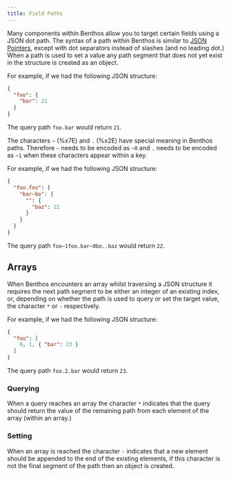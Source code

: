 ```yaml
---
title: Field Paths
---
```


Many components within Benthos allow you to target certain fields using a JSON dot path. The syntax of a path within Benthos is similar to [JSON Pointers][json-pointers], except with dot separators instead of slashes (and no leading dot.) When a path is used to set a value any path segment that does not yet exist in the structure is created as an object.

For example, if we had the following JSON structure:

```json
{
  "foo": {
    "bar": 21
  }
}
```

The query path `foo.bar` would return `21`.

The characters `~` (%x7E) and `.` (%x2E) have special meaning in Benthos paths. Therefore `~` needs to be encoded as `~0` and `.` needs to be encoded as `~1` when these characters appear within a key.

For example, if we had the following JSON structure:

```json
{
  "foo.foo": {
    "bar~bo": {
      "": {
        "baz": 22
      }
    }
  }
}
```

The query path `foo~1foo.bar~0bo..baz` would return `22`.

## Arrays

When Benthos encounters an array whilst traversing a JSON structure it requires the next path segment to be either an integer of an existing index, or, depending on whether the path is used to query or set the target value, the character `*` or `-` respectively.

For example, if we had the following JSON structure:

```json
{
  "foo": [
    0, 1, { "bar": 23 }
  ]
}
```

The query path `foo.2.bar` would return `23`.

### Querying

When a query reaches an array the character `*` indicates that the query should return the value of the remaining path from each element of the array (within an array.)

### Setting

When an array is reached the character `-` indicates that a new element should be appended to the end of the existing elements, if this character is not the final segment of the path then an object is created.

[json-pointers]: https://tools.ietf.org/html/rfc6901